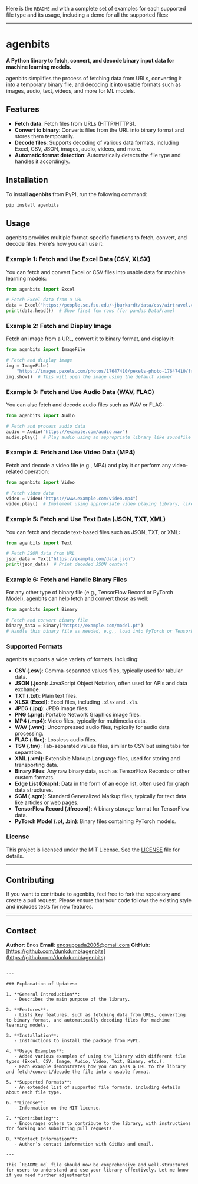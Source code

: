 Here is the `README.md` with a complete set of examples for each supported file type and its usage, including a demo for all the supported files:

---


# agenbits

**A Python library to fetch, convert, and decode binary input data for machine learning models.**

agenbits simplifies the process of fetching data from URLs, converting it into a temporary binary file, and decoding it into usable formats such as images, audio, text, videos, and more for ML models.

## Features

- **Fetch data**: Fetch files from URLs (HTTP/HTTPS).
- **Convert to binary**: Converts files from the URL into binary format and stores them temporarily.
- **Decode files**: Supports decoding of various data formats, including Excel, CSV, JSON, images, audio, videos, and more.
- **Automatic format detection**: Automatically detects the file type and handles it accordingly.

## Installation

To install **agenbits** from PyPI, run the following command:

```bash
pip install agenbits
```

## Usage

agenbits provides multiple format-specific functions to fetch, convert, and decode files. Here's how you can use it:

### Example 1: Fetch and Use Excel Data (CSV, XLSX)

You can fetch and convert Excel or CSV files into usable data for machine learning models:

```python
from agenbits import Excel

# Fetch Excel data from a URL
data = Excel("https://people.sc.fsu.edu/~jburkardt/data/csv/airtravel.csv")
print(data.head())  # Show first few rows (for pandas DataFrame)
```

### Example 2: Fetch and Display Image

Fetch an image from a URL, convert it to binary format, and display it:

```python
from agenbits import ImageFile

# Fetch and display image
img = ImageFile(
    "https://images.pexels.com/photos/17647410/pexels-photo-17647410/free-photo-of-airplanes-flying-at-an-air-show.jpeg")
img.show()  # This will open the image using the default viewer
```

### Example 3: Fetch and Use Audio Data (WAV, FLAC)

You can also fetch and decode audio files such as WAV or FLAC:

```python
from agenbits import Audio

# Fetch and process audio data
audio = Audio("https://example.com/audio.wav")
audio.play()  # Play audio using an appropriate library like soundfile
```

### Example 4: Fetch and Use Video Data (MP4)

Fetch and decode a video file (e.g., MP4) and play it or perform any video-related operation:

```python
from agenbits import Video

# Fetch video data
video = Video("https://www.example.com/video.mp4")
video.play()  # Implement using appropriate video playing library, like OpenCV or ffmpeg
```

### Example 5: Fetch and Use Text Data (JSON, TXT, XML)

You can fetch and decode text-based files such as JSON, TXT, or XML:

```python
from agenbits import Text

# Fetch JSON data from URL
json_data = Text("https://example.com/data.json")
print(json_data)  # Print decoded JSON content
```

### Example 6: Fetch and Handle Binary Files

For any other type of binary file (e.g., TensorFlow Record or PyTorch Model), agenbits can help fetch and convert those as well:

```python
from agenbits import Binary

# Fetch and convert binary file
binary_data = Binary("https://example.com/model.pt")
# Handle this binary file as needed, e.g., load into PyTorch or TensorFlow
```

### Supported Formats

agenbits supports a wide variety of formats, including:

* **CSV (.csv)**: Comma-separated values files, typically used for tabular data.
* **JSON (.json)**: JavaScript Object Notation, often used for APIs and data exchange.
* **TXT (.txt)**: Plain text files.
* **XLSX (Excel)**: Excel files, including `.xlsx` and `.xls`.
* **JPEG (.jpg)**: JPEG image files.
* **PNG (.png)**: Portable Network Graphics image files.
* **MP4 (.mp4)**: Video files, typically for multimedia data.
* **WAV (.wav)**: Uncompressed audio files, typically for audio data processing.
* **FLAC (.flac)**: Lossless audio files.
* **TSV (.tsv)**: Tab-separated values files, similar to CSV but using tabs for separation.
* **XML (.xml)**: Extensible Markup Language files, used for storing and transporting data.
* **Binary Files**: Any raw binary data, such as TensorFlow Records or other custom formats.
* **Edge List (Graph)**: Data in the form of an edge list, often used for graph data structures.
* **SGM (.sgm)**: Standard Generalized Markup files, typically for text data like articles or web pages.
* **TensorFlow Record (.tfrecord)**: A binary storage format for TensorFlow data.
* **PyTorch Model (.pt, .bin)**: Binary files containing PyTorch models.

### License

This project is licensed under the MIT License. See the [LICENSE](LICENSE) file for details.

---

## Contributing

If you want to contribute to agenbits, feel free to fork the repository and create a pull request. Please ensure that your code follows the existing style and includes tests for new features.

---

## Contact

**Author**: Enos
**Email**: [enosuppada2005@gmail.com](mailto:enosuppada2005@gmail.com)
**GitHub**: [https://github.com/dunkdumb/agenbits](https://github.com/dunkdumb/agenbits)

```

---

### Explanation of Updates:

1. **General Introduction**: 
   - Describes the main purpose of the library.
   
2. **Features**: 
   - Lists key features, such as fetching data from URLs, converting to binary format, and automatically decoding files for machine learning models.
   
3. **Installation**: 
   - Instructions to install the package from PyPI.

4. **Usage Examples**: 
   - Added various examples of using the library with different file types (Excel, CSV, Image, Audio, Video, Text, Binary, etc.).
   - Each example demonstrates how you can pass a URL to the library and fetch/convert/decode the file into a usable format.

5. **Supported Formats**: 
   - An extended list of supported file formats, including details about each file type.

6. **License**: 
   - Information on the MIT license.

7. **Contributing**: 
   - Encourages others to contribute to the library, with instructions for forking and submitting pull requests.

8. **Contact Information**: 
   - Author’s contact information with GitHub and email.

---

This `README.md` file should now be comprehensive and well-structured for users to understand and use your library effectively. Let me know if you need further adjustments!
```
